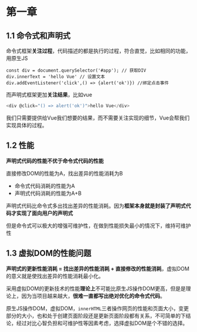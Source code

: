 # 第一章

## 1.1 命令式和声明式

命令式框架**关注过程**，代码描述的都是执行的过程，符合直觉，比如相同的功能，用原生JS

```'
const div = document.querySelector('#app'); // 获取DIV
div.innerText = 'hello Vue' // 设置文本
div.addEventListener('click',() => {alert('ok')}) //绑定点击事件
```

而声明式框架更加**关注结果**，比如vue

```js
<div @click="() => alert('ok')">hello Vue</div>
```

我们只需要提供给Vue我们想要的结果，而不需要关注实现的细节，Vue会帮我们实现具体的过程。

## 1.2 性能

**声明式代码的性能不优于命令式代码的性能**

直接修改DOM的性能为A，找出差异的性能消耗为B

- 命令式代码消耗的性能为A
- 声明式代码消耗的性能为A+B

声明式代码比命令式多出找出差异的性能消耗。因为**框架本身就是封装了声明式代码才实现了面向用户的声明式**

但是命令式可以极大的增强可维护性，在做到性能损失最小的情况下，维持可维护性

## 1.3 虚拟DOM的性能问题

**声明式的更新性能消耗 = 找出差异的性能消耗 + 直接修改的性能消耗**，虚拟DOM的意义就是使找出差异的性能消耗最小化。

采用虚拟DOM的更新技术的性能**理论上**不可能比原生JS操作DOM更高，但是是理论上，因为当项目越来越大，**很难一直都写出绝对优化的命令式代码**。

原生JS操作DOM，虚拟DOM，`innerHTML`三者操作网页的性能和页面大小，变更部分的大小，也和处于创建页面阶段还是更新页面阶段都有关系，不可简单的下结论，经过对比心智负担和可维护性等因素考虑，选择虚拟DOM是个不错的选择。
